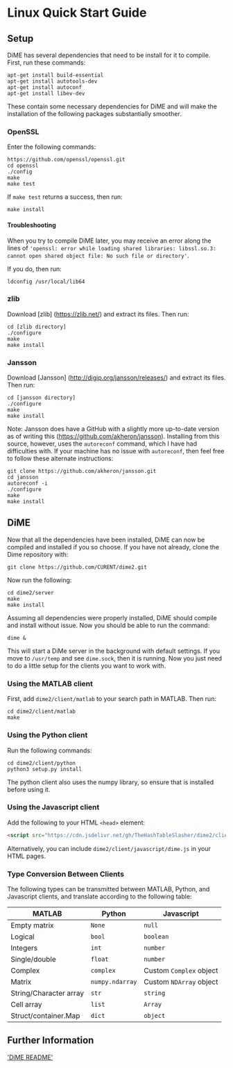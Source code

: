 # Linux Quick Start Guide
## Setup
DiME has several dependencies that need to be install for it to compile. First, run these commands:

```
apt-get install build-essential
apt-get install autotools-dev
apt-get install autoconf
apt-get install libev-dev
```

These contain some necessary dependencies for DiME and will make the installation of the following packages substantially smoother.

### OpenSSL
Enter the following commands:

```
https://github.com/openssl/openssl.git
cd openssl
./config
make
make test
```

If ```make test``` returns a success, then run: 

```
make install
```

#### Troubleshooting
When you try to compile DiME later, you may receive an error along the lines of ```'openssl: error while loading shared libraries: libssl.so.3: cannot open shared object file: No such file or directory'```.

If you do, then run:

```
ldconfig /usr/local/lib64
```

### zlib
Download [zlib] (https://zlib.net/) and extract its files. Then run:

```
cd [zlib directory]
./configure
make 
make install
```

### Jansson
Download [Jansson] (http://digip.org/jansson/releases/) and extract its files. Then run:

```
cd [jansson directory]
./configure
make 
make install
```

Note: Jansson does have a GitHub with a slightly more up-to-date version as of writing this (https://github.com/akheron/jansson). Installing from this source, however, uses the ```autoreconf``` command, which I have had difficulties with. If your machine has no issue with ```autoreconf```, then feel free to follow these alternate instructions:

```
git clone https://github.com/akheron/jansson.git
cd jansson
autoreconf -i
./configure
make 
make install
```
## DiME
Now that all the dependencies have been installed, DiME can now be compiled and installed if you so choose. If you have not already, clone the Dime repository with:

```
git clone https://github.com/CURENT/dime2.git
```

Now run the following:

```
cd dime2/server
make
make install
```

Assuming all dependencies were properly installed, DiME should compile and install without issue. Now you should be able to run the command:

```
dime &
```

This will start a DiMe server in the background with default settings. If you move to ```/usr/temp``` and see ```dime.sock```, then it is running. Now you just need to do a little setup for the clients you want to work with.

### Using the MATLAB client
First, add ```dime2/client/matlab``` to your search path in MATLAB. Then run:

```
cd dime2/client/matlab
make
```

### Using the Python client
Run the following commands:

```
cd dime2/client/python
python3 setup.py install
```

The python client also uses the numpy library, so ensure that is installed before using it.

### Using the Javascript client
Add the following to your HTML ```<head>``` element:

```html
<script src="https://cdn.jsdelivr.net/gh/TheHashTableSlasher/dime2/client/javascript/dime.min.js" type="text/javascript" crossorigin=""></script>
```

Alternatively, you can include ```dime2/client/javascript/dime.js``` in your HTML pages.

### Type Conversion Between Clients
The following types can be transmitted between MATLAB, Python, and Javascript clients, and translate according to the following table:

| MATLAB                  | Python                  | Javascript              |
| ----------------------- | ----------------------- | ----------------------- |
| Empty matrix            | `None`                  | `null`                  |
| Logical                 | `bool`                  | `boolean`               |
| Integers                | `int`                   | `number`                |
| Single/double           | `float`                 | `number`                |
| Complex                 | `complex`               | Custom `Complex` object |
| Matrix                  | `numpy.ndarray`         | Custom `NDArray` object |
| String/Character array  | `str`                   | `string`                |
| Cell array              | `list`                  | `Array`                 |
| Struct/container.Map    | `dict`                  | `object`                |

## Further Information
['DiME README'](https://github.com/CURENT/dime2/blob/master/README.md)
